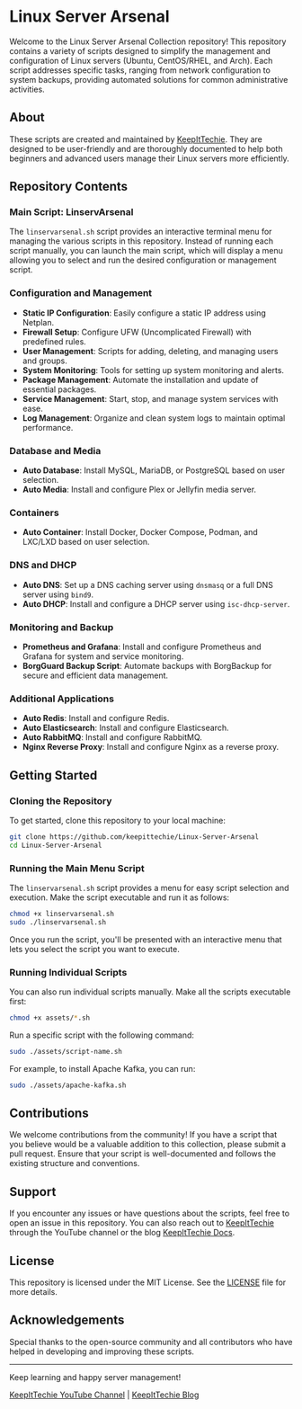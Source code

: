 # Linux Server Arsenal

Welcome to the Linux Server Arsenal Collection repository! This repository contains a variety of scripts designed to simplify the management and configuration of Linux servers (Ubuntu, CentOS/RHEL, and Arch). Each script addresses specific tasks, ranging from network configuration to system backups, providing automated solutions for common administrative activities.

## About

These scripts are created and maintained by [KeepItTechie](https://youtube.com/@KeepItTechie). They are designed to be user-friendly and are thoroughly documented to help both beginners and advanced users manage their Linux servers more efficiently.

## Repository Contents

### Main Script: LinservArsenal

The `linservarsenal.sh` script provides an interactive terminal menu for managing the various scripts in this repository. Instead of running each script manually, you can launch the main script, which will display a menu allowing you to select and run the desired configuration or management script.

### Configuration and Management

- **Static IP Configuration**: Easily configure a static IP address using Netplan.
- **Firewall Setup**: Configure UFW (Uncomplicated Firewall) with predefined rules.
- **User Management**: Scripts for adding, deleting, and managing users and groups.
- **System Monitoring**: Tools for setting up system monitoring and alerts.
- **Package Management**: Automate the installation and update of essential packages.
- **Service Management**: Start, stop, and manage system services with ease.
- **Log Management**: Organize and clean system logs to maintain optimal performance.

### Database and Media

- **Auto Database**: Install MySQL, MariaDB, or PostgreSQL based on user selection.
- **Auto Media**: Install and configure Plex or Jellyfin media server.

### Containers

- **Auto Container**: Install Docker, Docker Compose, Podman, and LXC/LXD based on user selection.

### DNS and DHCP

- **Auto DNS**: Set up a DNS caching server using `dnsmasq` or a full DNS server using `bind9`.
- **Auto DHCP**: Install and configure a DHCP server using `isc-dhcp-server`.

### Monitoring and Backup

- **Prometheus and Grafana**: Install and configure Prometheus and Grafana for system and service monitoring.
- **BorgGuard Backup Script**: Automate backups with BorgBackup for secure and efficient data management.

### Additional Applications

- **Auto Redis**: Install and configure Redis.
- **Auto Elasticsearch**: Install and configure Elasticsearch.
- **Auto RabbitMQ**: Install and configure RabbitMQ.
- **Nginx Reverse Proxy**: Install and configure Nginx as a reverse proxy.

## Getting Started

### Cloning the Repository

To get started, clone this repository to your local machine:

```bash
git clone https://github.com/keepittechie/Linux-Server-Arsenal
cd Linux-Server-Arsenal
```

### Running the Main Menu Script

The `linservarsenal.sh` script provides a menu for easy script selection and execution. Make the script executable and run it as follows:

```bash
chmod +x linservarsenal.sh
sudo ./linservarsenal.sh
```

Once you run the script, you'll be presented with an interactive menu that lets you select the script you want to execute.

### Running Individual Scripts

You can also run individual scripts manually. Make all the scripts executable first:

```bash
chmod +x assets/*.sh
```

Run a specific script with the following command:

```bash
sudo ./assets/script-name.sh
```

For example, to install Apache Kafka, you can run:

```bash
sudo ./assets/apache-kafka.sh
```

## Contributions

We welcome contributions from the community! If you have a script that you believe would be a valuable addition to this collection, please submit a pull request. Ensure that your script is well-documented and follows the existing structure and conventions.

## Support

If you encounter any issues or have questions about the scripts, feel free to open an issue in this repository. You can also reach out to [KeepItTechie](https://youtube.com/@KeepItTechie) through the YouTube channel or the blog [KeepItTechie Docs](https://docs.keepittechie.com/).

## License

This repository is licensed under the MIT License. See the [LICENSE](LICENSE) file for more details.

## Acknowledgements

Special thanks to the open-source community and all contributors who have helped in developing and improving these scripts.

---

Keep learning and happy server management!

[KeepItTechie YouTube Channel](https://youtube.com/@KeepItTechie) | [KeepItTechie Blog](https://docs.keepittechie.com/)
